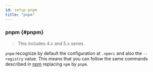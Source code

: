 ```yaml
---
id: setup-pnpm
title: "pnpm"
---
```


### pnpm {#pnpm}

> This includes 4.x and 5.x series.

`pnpm` recognize by default the configuration at `.npmrc` and also the `--registry` value. 
This means that you can follow the same commands described in [npm](setup-npm.md) replacing `npm` by `pnpm`.
